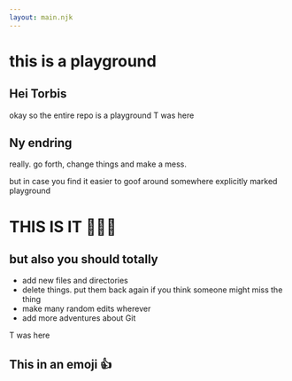 ```yaml
---
layout: main.njk
---
```


<h1>this is a playground</h1>

<h2>Hei Torbis</h2>

okay so the entire repo is a playground T was here

<h2>Ny endring</h2>

really. go forth, change things and make a mess.

but in case you find it easier to goof around
somewhere explicitly marked playground

<h1>THIS IS IT 🤸🏻‍♀️</h1>

## but also you should totally

- add new files and directories
- delete things. put them back again if you think someone might miss the thing
- make many random edits wherever
- add more adventures about Git

T was here

## This in an emoji :thumbsup:
